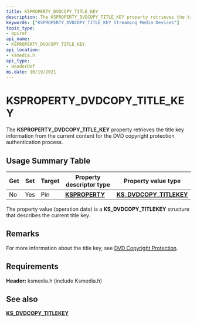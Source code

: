 ```yaml
---
title: KSPROPERTY_DVDCOPY_TITLE_KEY
description: The KSPROPERTY_DVDCOPY_TITLE_KEY property retrieves the title key information from the current content for the DVD copyright protection authentication process.
keywords: ["KSPROPERTY_DVDCOPY_TITLE_KEY Streaming Media Devices"]
topic_type:
- apiref
api_name:
- KSPROPERTY_DVDCOPY_TITLE_KEY
api_location:
- ksmedia.h
api_type:
- HeaderDef
ms.date: 10/19/2021
---
```


# KSPROPERTY_DVDCOPY_TITLE_KEY

The **KSPROPERTY_DVDCOPY_TITLE_KEY** property retrieves the title key information from the current content for the DVD copyright protection authentication process.

## Usage Summary Table

| Get | Set | Target | Property descriptor type | Property value type |
|--|--|--|--|--|
| No | Yes | Pin | [**KSPROPERTY**](/windows-hardware/drivers/stream/ksproperty-structure) | [**KS_DVDCOPY_TITLEKEY**](/windows-hardware/drivers/ddi/ksmedia/ns-ksmedia-_ks_dvdcopy_titlekey) |

The property value (operation data) is a **KS_DVDCOPY_TITLEKEY** structure that describes the current title key.

## Remarks

For more information about the title key, see [DVD Copyright Protection](dvd-copyright-protection.md).

## Requirements

**Header:** ksmedia.h (include Ksmedia.h)

## See also

[**KS_DVDCOPY_TITLEKEY**](/windows-hardware/drivers/ddi/ksmedia/ns-ksmedia-_ks_dvdcopy_titlekey)

